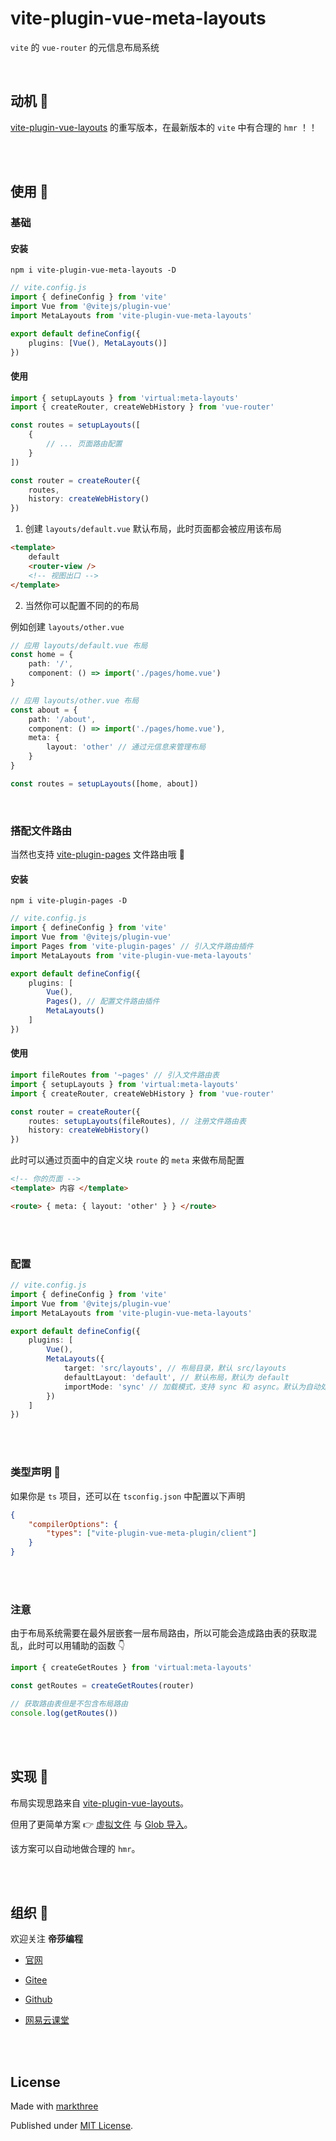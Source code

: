 # vite-plugin-vue-meta-layouts

`vite` 的 `vue-router` 的元信息布局系统

<br />

## 动机 🤔

[vite-plugin-vue-layouts](https://github.com/JohnCampionJr/vite-plugin-vue-layouts) 的重写版本，在最新版本的 `vite` 中有合理的 `hmr` ！！

<br />
<br />

## 使用 🦖

### 基础

#### 安装

```shell
npm i vite-plugin-vue-meta-layouts -D
```

```ts
// vite.config.js
import { defineConfig } from 'vite'
import Vue from '@vitejs/plugin-vue'
import MetaLayouts from 'vite-plugin-vue-meta-layouts'

export default defineConfig({
	plugins: [Vue(), MetaLayouts()]
})
```

#### 使用

```ts
import { setupLayouts } from 'virtual:meta-layouts'
import { createRouter, createWebHistory } from 'vue-router'

const routes = setupLayouts([
	{
		// ... 页面路由配置
	}
])

const router = createRouter({
	routes,
	history: createWebHistory()
})
```

1. 创建 `layouts/default.vue` 默认布局，此时页面都会被应用该布局

```html
<template>
	default
	<router-view />
	<!-- 视图出口 -->
</template>
```

2. 当然你可以配置不同的的布局

例如创建 `layouts/other.vue`

```ts
// 应用 layouts/default.vue 布局
const home = {
	path: '/',
	component: () => import('./pages/home.vue')
}

// 应用 layouts/other.vue 布局
const about = {
	path: '/about',
	component: () => import('./pages/home.vue'),
	meta: {
		layout: 'other' // 通过元信息来管理布局
	}
}

const routes = setupLayouts([home, about])
```

<br />

### 搭配文件路由

当然也支持 [vite-plugin-pages](https://github.com/hannoeru/vite-plugin-pages) 文件路由哦 🤗

#### 安装

```shell
npm i vite-plugin-pages -D
```

```ts
// vite.config.js
import { defineConfig } from 'vite'
import Vue from '@vitejs/plugin-vue'
import Pages from 'vite-plugin-pages' // 引入文件路由插件
import MetaLayouts from 'vite-plugin-vue-meta-layouts'

export default defineConfig({
	plugins: [
		Vue(),
		Pages(), // 配置文件路由插件
		MetaLayouts()
	]
})
```

#### 使用

```ts
import fileRoutes from '~pages' // 引入文件路由表
import { setupLayouts } from 'virtual:meta-layouts'
import { createRouter, createWebHistory } from 'vue-router'

const router = createRouter({
	routes: setupLayouts(fileRoutes), // 注册文件路由表
	history: createWebHistory()
})
```

此时可以通过页面中的自定义块 `route` 的 `meta` 来做布局配置

```html
<!-- 你的页面 -->
<template> 内容 </template>

<route> { meta: { layout: 'other' } } </route>
```

<br />
<br />

### 配置

```ts
// vite.config.js
import { defineConfig } from 'vite'
import Vue from '@vitejs/plugin-vue'
import MetaLayouts from 'vite-plugin-vue-meta-layouts'

export default defineConfig({
	plugins: [
		Vue(),
		MetaLayouts({
			target: 'src/layouts', // 布局目录，默认 src/layouts
			defaultLayout: 'default', // 默认布局，默认为 default
			importMode: 'sync' // 加载模式，支持 sync 和 async。默认为自动处理，SSG 时为 sync，非 SSG 时为 async
		})
	]
})
```

<br />
<br />

### 类型声明 🦕

如果你是 `ts` 项目，还可以在 `tsconfig.json` 中配置以下声明

```json
{
	"compilerOptions": {
		"types": ["vite-plugin-vue-meta-plugin/client"]
	}
}
```

<br />
<br />

### 注意

由于布局系统需要在最外层嵌套一层布局路由，所以可能会造成路由表的获取混乱，此时可以用辅助的函数 👇

```ts
import { createGetRoutes } from 'virtual:meta-layouts'

const getRoutes = createGetRoutes(router)

// 获取路由表但是不包含布局路由
console.log(getRoutes())
```

<br />
<br />

## 实现 👀

布局实现思路来自 [vite-plugin-vue-layouts](https://github.com/JohnCampionJr/vite-plugin-vue-layouts)。

但用了更简单方案 👉 [虚拟文件](https://vitejs.cn/guide/api-plugin.html#importing-a-virtual-file) 与 [Glob 导入](https://vitejs.cn/guide/features.html#glob-import)。

该方案可以自动地做合理的 `hmr`。

<br />
<br />

## 组织 🦔

欢迎关注 **帝莎编程**

- [官网](http://dishaxy.dishait.cn/)
- [Gitee](https://gitee.com/dishait)

- [Github](https://github.com/dishait)

- [网易云课堂](https://study.163.com/provider/480000001892585/index.htm?share=2&shareId=480000001892585)

<br />
<br />

## License

Made with [markthree](https://github.com/markthree)

Published under [MIT License](./LICENSE).

<br />
